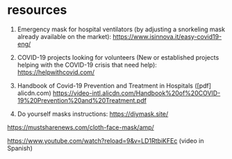 # resources

1. Emergency mask for hospital ventilators (by adjusting a snorkeling mask already available on the market):
https://www.isinnova.it/easy-covid19-eng/

2. COVID-19 projects looking for volunteers (New or established projects helping with the COVID-19 crisis that need help):
https://helpwithcovid.com/

3. Handbook of Covid-19 Prevention and Treatment in Hospitals ([pdf] alicdn.com)
https://video-intl.alicdn.com/Handbook%20of%20COVID-19%20Prevention%20and%20Treatment.pdf

4. Do yourself masks instructions:
https://diymask.site/

https://mustsharenews.com/cloth-face-mask/amp/

https://www.youtube.com/watch?reload=9&v=LD1RtbiKFEc (video in Spanish)

